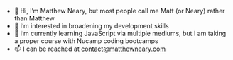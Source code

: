 - 👋 Hi, I’m Matthew Neary, but most people call me Matt (or Neary) rather than Matthew
- 👀 I’m interested in broadening my development skills
- 🌱 I’m currently learning JavaScript via multiple mediums, but I am taking a proper course with Nucamp coding bootcamps
- 📫 I can be reached at contact@matthewneary.com

<!---
mattneary1/mattneary1 is a ✨ special ✨ repository because its `README.md` (this file) appears on your GitHub profile.
You can click the Preview link to take a look at your changes.
--->
